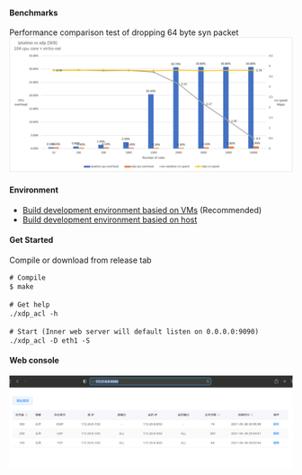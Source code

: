 
#### Benchmarks

Performance comparison test of dropping 64 byte syn packet
![alt benchmarks](./docs/pk.png "iptables vs xdp")

#### Environment
* [Build development environment basied on VMs](./playground) (Recommended)
* [Build development environment basied on host](./docs/development_dependencies.md)


#### Get Started

Compile or download from release tab
```
# Compile
$ make

# Get help
./xdp_acl -h

# Start (Inner web server will default listen on 0.0.0.0:9090)
./xdp_acl -D eth1 -S
```

#### Web console

![alt web console](./docs/console.png "web console")

